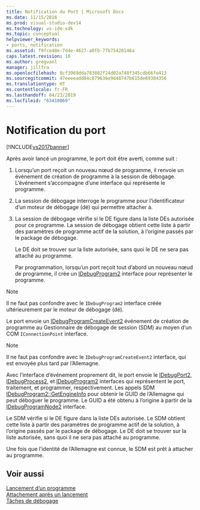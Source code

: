 ```yaml
---
title: Notification du Port | Microsoft Docs
ms.date: 11/15/2016
ms.prod: visual-studio-dev14
ms.technology: vs-ide-sdk
ms.topic: conceptual
helpviewer_keywords:
- ports, notification
ms.assetid: f9fce48e-7d4e-4627-a0fb-77b75428146a
caps.latest.revision: 10
ms.author: gregvanl
manager: jillfra
ms.openlocfilehash: 8cf3969dda783882f24d02a748f345cdb66fe413
ms.sourcegitcommit: 47eeeeadd84c879636e9d48747b615de69384356
ms.translationtype: HT
ms.contentlocale: fr-FR
ms.lasthandoff: 04/23/2019
ms.locfileid: "63410069"
---
```

# <a name="notifying-the-port"></a>Notification du port
[!INCLUDE[vs2017banner](../../includes/vs2017banner.md)]

Après avoir lancé un programme, le port doit être averti, comme suit :  
  
1. Lorsqu’un port reçoit un nouveau nœud de programme, il renvoie un événement de création de programme à la session de débogage. L’événement s’accompagne d’une interface qui représente le programme.  
  
2. La session de débogage interroge le programme pour l’identificateur d’un moteur de débogage (dé) qui permettre attacher à.  
  
3. La session de débogage vérifie si le DE figure dans la liste DEs autorisée pour ce programme. La session de débogage obtient cette liste à partir des paramètres de programme actif de la solution, à l’origine passés par le package de débogage.  
  
    Le DE doit se trouver sur la liste autorisée, sans quoi le DE ne sera pas attaché au programme.  
  
   Par programmation, lorsqu’un port reçoit tout d’abord un nouveau nœud de programme, il crée un [IDebugProgram2](../../extensibility/debugger/reference/idebugprogram2.md) interface pour représenter le programme.  
  
> [!NOTE]
> Il ne faut pas confondre avec le `IDebugProgram2` interface créée ultérieurement par le moteur de débogage (dé).  
  
 Le port envoie un [IDebugProgramCreateEvent2](../../extensibility/debugger/reference/idebugprogramcreateevent2.md) événement de création de programme au Gestionnaire de débogage de session (SDM) au moyen d’un COM `IConnectionPoint` interface.  
  
> [!NOTE]
> Il ne faut pas confondre avec le `IDebugProgramCreateEvent2` interface, qui est envoyée plus tard par l’Allemagne.  
  
 Avec l’interface d’événement proprement dit, le port envoie le [IDebugPort2](../../extensibility/debugger/reference/idebugport2.md), [IDebugProcess2](../../extensibility/debugger/reference/idebugprocess2.md), et [IDebugProgram2](../../extensibility/debugger/reference/idebugprogram2.md) interfaces qui représentent le port, traitement, et programmer, respectivement. Les appels SDM [IDebugProgram2::GetEngineInfo](../../extensibility/debugger/reference/idebugprogram2-getengineinfo.md) pour obtenir le GUID de l’Allemagne qui peut déboguer le programme. Le GUID a été obtenu à l’origine à partir de la [IDebugProgramNode2](../../extensibility/debugger/reference/idebugprogramnode2.md) interface.  
  
 Le SDM vérifie si le DE figure dans la liste DEs autorisée. Le SDM obtient cette liste à partir des paramètres de programme actif de la solution, à l’origine passés par le package de débogage. Le DE doit se trouver sur la liste autorisée, sans quoi il ne sera pas attaché au programme.  
  
 Une fois que l’identité de l’Allemagne est connue, le SDM est prêt à attacher au programme.  
  
## <a name="see-also"></a>Voir aussi  
 [Lancement d’un programme](../../extensibility/debugger/launching-a-program.md)   
 [Attachement après un lancement](../../extensibility/debugger/attaching-after-a-launch.md)   
 [Tâches de débogage](../../extensibility/debugger/debugging-tasks.md)
